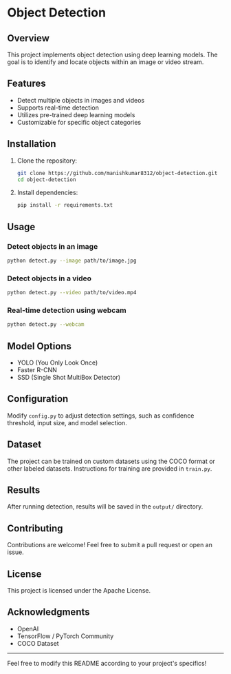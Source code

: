 # Object Detection

## Overview
This project implements object detection using deep learning models. The goal is to identify and locate objects within an image or video stream.

## Features
- Detect multiple objects in images and videos
- Supports real-time detection
- Utilizes pre-trained deep learning models
- Customizable for specific object categories

## Installation
1. Clone the repository:
   ```sh
   git clone https://github.com/manishkumar8312/object-detection.git
   cd object-detection
   ```
2. Install dependencies:
   ```sh
   pip install -r requirements.txt
   ```

## Usage
### Detect objects in an image
```sh
python detect.py --image path/to/image.jpg
```

### Detect objects in a video
```sh
python detect.py --video path/to/video.mp4
```

### Real-time detection using webcam
```sh
python detect.py --webcam
```

## Model Options
- YOLO (You Only Look Once)
- Faster R-CNN
- SSD (Single Shot MultiBox Detector)

## Configuration
Modify `config.py` to adjust detection settings, such as confidence threshold, input size, and model selection.

## Dataset
The project can be trained on custom datasets using the COCO format or other labeled datasets. Instructions for training are provided in `train.py`.

## Results
After running detection, results will be saved in the `output/` directory.

## Contributing
Contributions are welcome! Feel free to submit a pull request or open an issue.

## License
This project is licensed under the Apache License.

## Acknowledgments
- OpenAI
- TensorFlow / PyTorch Community
- COCO Dataset

---

Feel free to modify this README according to your project's specifics!

